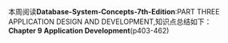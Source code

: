 本周阅读**Database-System-Concepts-7th-Edition**:PART THREE APPLICATION DESIGN AND DEVELOPMENT,知识点总结如下：  
**Chapter 9 Application Development**(p403-462)
